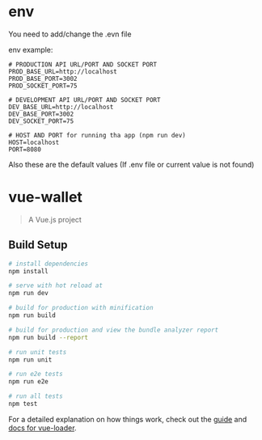 
# env
You need to add/change the .evn file

env example: 

```
# PRODUCTION API URL/PORT AND SOCKET PORT
PROD_BASE_URL=http://localhost  
PROD_BASE_PORT=3002
PROD_SOCKET_PORT=75

# DEVELOPMENT API URL/PORT AND SOCKET PORT
DEV_BASE_URL=http://localhost
DEV_BASE_PORT=3002
DEV_SOCKET_PORT=75

# HOST AND PORT for running tha app (npm run dev)
HOST=localhost
PORT=8080
```

Also these are the default values (If .env file or current value is not found)

# vue-wallet

> A Vue.js project

## Build Setup

``` bash
# install dependencies
npm install

# serve with hot reload at 
npm run dev

# build for production with minification
npm run build

# build for production and view the bundle analyzer report
npm run build --report

# run unit tests
npm run unit

# run e2e tests
npm run e2e

# run all tests
npm test
```

For a detailed explanation on how things work, check out the [guide](http://vuejs-templates.github.io/webpack/) and [docs for vue-loader](http://vuejs.github.io/vue-loader).
